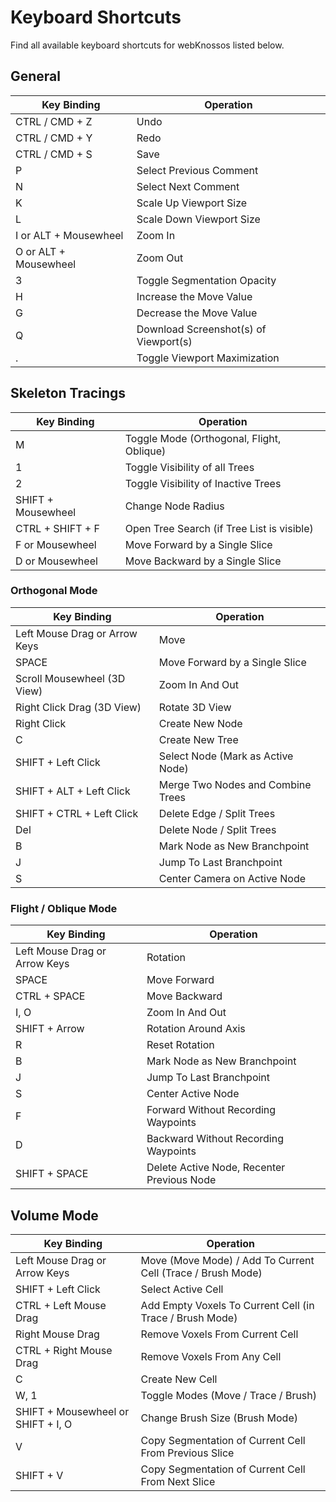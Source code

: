 # Keyboard Shortcuts

Find all available keyboard shortcuts for webKnossos listed below.

## General

| Key Binding                   | Operation                                   |
| ----------------------------- | ------------------------------------------- |
| CTRL / CMD + Z                | Undo                                        |
| CTRL / CMD + Y                | Redo                                        |
| CTRL / CMD + S                | Save                                        |
| P                             | Select Previous Comment                     |
| N                             | Select Next Comment                         |
| K                             | Scale Up Viewport Size                      |
| L                             | Scale Down Viewport Size                    |
| I or ALT + Mousewheel         | Zoom In                                     |
| O or ALT + Mousewheel         | Zoom Out                                    |
| 3                             | Toggle Segmentation Opacity                 |
| H                             | Increase the Move Value                     |
| G                             | Decrease the Move Value                     |
| Q                             | Download Screenshot(s) of Viewport(s)       |
| .                             | Toggle Viewport Maximization                |

## Skeleton Tracings

| Key Binding                   | Operation                                   |
| ----------------------------- | ------------------------------------------- |
| M                             | Toggle Mode (Orthogonal, Flight, Oblique)   |
| 1                             | Toggle Visibility of all Trees              |
| 2                             | Toggle Visibility of Inactive Trees         |
| SHIFT + Mousewheel            | Change Node Radius                          |
| CTRL + SHIFT + F              | Open Tree Search (if Tree List is visible)  |
| F or Mousewheel               | Move Forward by a Single Slice              |
| D or Mousewheel               | Move Backward by a Single Slice             |

### Orthogonal Mode

| Key Binding                   | Operation                                   |
| ----------------------------- | ------------------------------------------- |
| Left Mouse Drag or Arrow Keys | Move                                        |
| SPACE                         | Move Forward by a Single Slice              |
| Scroll Mousewheel (3D View)   | Zoom In And Out                             |
| Right Click Drag (3D View)    | Rotate 3D View                              |
| Right Click                   | Create New Node                             |
| C                             | Create New Tree                             |
| SHIFT + Left Click            | Select Node (Mark as Active Node)           |
| SHIFT + ALT + Left Click      | Merge Two Nodes and Combine Trees           |
| SHIFT + CTRL + Left Click     | Delete Edge / Split Trees                   |
| Del                           | Delete Node / Split Trees                   |
| B                             | Mark Node as New Branchpoint                |
| J                             | Jump To Last Branchpoint                    |
| S                             | Center Camera on Active Node                |

### Flight / Oblique Mode

| Key Binding                   | Operation                                   |
| ----------------------------- | ------------------------------------------- |
| Left Mouse Drag or Arrow Keys | Rotation                                    |
| SPACE                         | Move Forward                                |
| CTRL + SPACE                  | Move Backward                               |
| I, O                          | Zoom In And Out                             |
| SHIFT + Arrow                 | Rotation Around Axis                        |
| R                             | Reset Rotation                              |
| B                             | Mark Node as New Branchpoint                |
| J                             | Jump To Last Branchpoint                    |
| S                             | Center Active Node                          |
| F                             | Forward Without Recording Waypoints         |
| D                             | Backward Without Recording Waypoints        |
| SHIFT + SPACE                 | Delete Active Node, Recenter Previous Node  |


## Volume Mode

| Key Binding                       | Operation                                                   |
| --------------------------------- | ----------------------------------------------------------- |
| Left Mouse Drag or Arrow Keys     | Move (Move Mode) / Add To Current Cell (Trace / Brush Mode) |
| SHIFT + Left Click                | Select Active Cell                                          |
| CTRL + Left Mouse Drag            | Add Empty Voxels To Current Cell (in Trace / Brush Mode)    |
| Right Mouse Drag                  | Remove Voxels From Current Cell                             |
| CTRL + Right Mouse Drag           | Remove Voxels From Any Cell                                 |
| C                                 | Create New Cell                                             |
| W, 1                              | Toggle Modes (Move / Trace / Brush)                         |
| SHIFT + Mousewheel or SHIFT + I, O | Change Brush Size (Brush Mode)                              |
| V                                 | Copy Segmentation of Current Cell From Previous Slice       |
| SHIFT + V                         | Copy Segmentation of Current Cell From Next Slice           |
